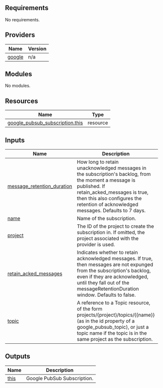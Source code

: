 <!-- BEGIN_TF_DOCS -->
## Requirements

No requirements.

## Providers

| Name | Version |
|------|---------|
| <a name="provider_google"></a> [google](#provider\_google) | n/a |

## Modules

No modules.

## Resources

| Name | Type |
|------|------|
| [google_pubsub_subscription.this](https://registry.terraform.io/providers/hashicorp/google/latest/docs/resources/pubsub_subscription) | resource |

## Inputs

| Name | Description | Type | Default | Required |
|------|-------------|------|---------|:--------:|
| <a name="input_message_retention_duration"></a> [message\_retention\_duration](#input\_message\_retention\_duration) | How long to retain unacknowledged messages in the subscription's backlog, from the moment a message is published. If retain\_acked\_messages is true, then this also configures the retention of acknowledged messages. Defaults to 7 days. | `string` | `"604800s"` | no |
| <a name="input_name"></a> [name](#input\_name) | Name of the subscription. | `string` | n/a | yes |
| <a name="input_project"></a> [project](#input\_project) | The ID of the project to create the subscription in. If omitted, the project associated with the provider is used. | `string` | `null` | no |
| <a name="input_retain_acked_messages"></a> [retain\_acked\_messages](#input\_retain\_acked\_messages) | Indicates whether to retain acknowledged messages. If true, then messages are not expunged from the subscription's backlog, even if they are acknowledged, until they fall out of the messageRetentionDuration window. Defaults to false. | `bool` | `false` | no |
| <a name="input_topic"></a> [topic](#input\_topic) | A reference to a Topic resource, of the form projects/{project}/topics/{{name}} (as in the id property of a google\_pubsub\_topic), or just a topic name if the topic is in the same project as the subscription. | `string` | n/a | yes |

## Outputs

| Name | Description |
|------|-------------|
| <a name="output_this"></a> [this](#output\_this) | Google PubSub Subscription. |
<!-- END_TF_DOCS -->
